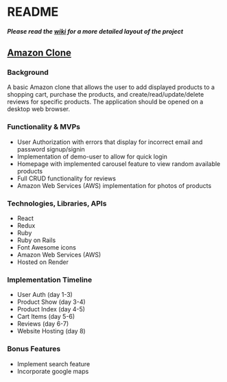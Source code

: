 # README

##### Please read the [wiki](https://github.com/d95lee/amazon-clone/wiki/1.-Welcome-to-Amazon%E2%80%90Clone) for a more detailed layout of the project

## [Amazon Clone](https://amazon-clone-yn1k.onrender.com/)

### Background
A basic Amazon clone that allows the user to add displayed products to a shopping cart, purchase the products, and create/read/update/delete reviews for specific products. The application should be opened on a desktop web browser.    

### Functionality & MVPs
- User Authorization with errors that display for incorrect email and password signup/signin
- Implementation of demo-user to allow for quick login 
- Homepage with implemented carousel feature to view random available products
- Full CRUD functionality for reviews
- Amazon Web Services (AWS) implementation for photos of products

### Technologies, Libraries, APIs
- React
- Redux
- Ruby
- Ruby on Rails
- Font Awesome icons
- Amazon Web Services (AWS)
- Hosted on Render

### Implementation Timeline
- User Auth (day 1-3)
- Product Show (day 3-4)
- Product Index (day 4-5)
- Cart Items (day 5-6)
- Reviews (day 6-7)
- Website Hosting (day 8)

### Bonus Features
- Implement search feature
- Incorporate google maps
  
